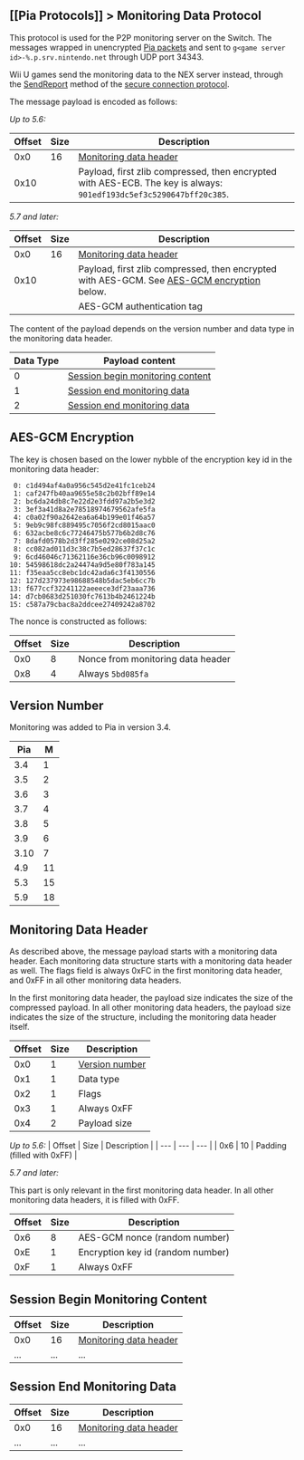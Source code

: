 [[Pia Protocols]] > Monitoring Data Protocol
---

This protocol is used for the P2P monitoring server on the Switch. The messages wrapped in unencrypted [Pia packets](Pia-Protocol) and sent to `g<game server id>-%.p.srv.nintendo.net` through UDP port 34343.

Wii U games send the monitoring data to the NEX server instead, through the [SendReport](Secure-Protocol#8-sendreport) method of the [secure connection protocol](Secure-Protocol).

The message payload is encoded as follows:

*Up to 5.6:*

| Offset | Size | Description |
| --- | --- | --- |
| 0x0 | 16 | [Monitoring data header](#monitoring-data-header) |
| 0x10 | | Payload, first zlib compressed, then encrypted with AES-ECB. The key is always: `901edf193dc5ef3c5290647bff20c385`. |

*5.7 and later:*

| Offset | Size | Description |
| --- | --- | --- |
| 0x0 | 16 | [Monitoring data header](#monitoring-data-header) |
| 0x10 | | Payload, first zlib compressed, then encrypted with AES-GCM. See [AES-GCM encryption](#aes-gcm-encryption) below. |
| | | AES-GCM authentication tag |

The content of the payload depends on the version number and data type in the monitoring data header.

| Data Type | Payload content |
| --- | --- |
| 0 | [Session begin monitoring content](#session-begin-monitoring-content) |
| 1 | [Session end monitoring data](#session-end-monitoring-data) |
| 2 | [Session end monitoring data](#session-end-monitoring-data) |

## AES-GCM Encryption
The key is chosen based on the lower nybble of the encryption key id in the monitoring data header:

```
 0: c1d494af4a0a956c545d2e41fc1ceb24
 1: caf247fb40aa9655e58c2b02bff89e14
 2: bc6da24db8c7e22d2e3fdd97a2b5e3d2
 3: 3ef3a41d8a2e78518974679562afe5fa
 4: c0a02f90a2642ea6a64b199e01f46a57
 5: 9eb9c98fc889495c7056f2cd8015aac0
 6: 632acbe8c6c77246475b577b6b2d8c76
 7: 8dafd0578b2d3ff285e0292ce08d25a2
 8: cc082ad011d3c38c7b5ed28637f37c1c
 9: 6cd46046c71362116e36cb96c0098912
10: 54598618dc2a24474a9d5e80f783a145
11: f35eaa5cc8ebc1dc42ada6c3f4130556
12: 127d237973e98688548b5dac5eb6cc7b
13: f677ccf32241122aeeece3df23aaa736
14: d7cb0683d251030fc7613b4b2461224b
15: c587a79cbac8a2ddcee27409242a8702
```

The nonce is constructed as follows:

| Offset | Size | Description |
| --- | --- | --- |
| 0x0 | 8 | Nonce from monitoring data header |
| 0x8 | 4 | Always `5bd085fa` |

## Version Number
Monitoring was added to Pia in version 3.4.

| Pia | M |
| --- | --- |
| 3.4 | 1 |
| 3.5 | 2 |
| 3.6 | 3 |
| 3.7 | 4 |
| 3.8 | 5 |
| 3.9 | 6 |
| 3.10 | 7 |
| 4.9 | 11 |
| 5.3 | 15 |
| 5.9 | 18 |

## Monitoring Data Header
As described above, the message payload starts with a monitoring data header. Each monitoring data structure starts with a monitoring data header as well. The flags field is always 0xFC in the first monitoring data header, and 0xFF in all other monitoring data headers.

In the first monitoring data header, the payload size indicates the size of the compressed payload. In all other monitoring data headers, the payload size indicates the size of the structure, including the monitoring data header itself.

| Offset | Size | Description |
| --- | --- | --- |
| 0x0 | 1 | [Version number](#version-number) |
| 0x1 | 1 | Data type |
| 0x2 | 1 | Flags |
| 0x3 | 1 | Always 0xFF |
| 0x4 | 2 | Payload size |

*Up to 5.6:*
| Offset | Size | Description |
| --- | --- | --- |
| 0x6 | 10 | Padding (filled with 0xFF) |

*5.7 and later:*

This part is only relevant in the first monitoring data header. In all other monitoring data headers, it is filled with 0xFF.

| Offset | Size | Description |
| --- | --- | --- |
| 0x6 | 8 | AES-GCM nonce (random number) |
| 0xE | 1 | Encryption key id (random number) |
| 0xF | 1 | Always 0xFF |

## Session Begin Monitoring Content
| Offset | Size | Description |
| --- | --- | --- |
| 0x0 | 16 | [Monitoring data header](#monitoring-data-header) |
| ... | ... | ... |

## Session End Monitoring Data
| Offset | Size | Description |
| --- | --- | --- |
| 0x0 | 16 | [Monitoring data header](#monitoring-data-header) |
| ... | ... | ... |